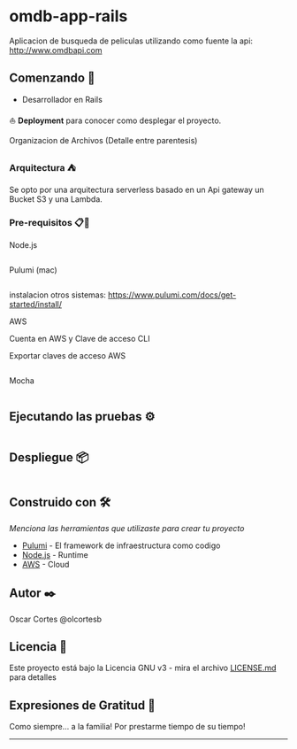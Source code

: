 # omdb-app-rails

Aplicacion de busqueda de peliculas utilizando como fuente la api:
http://www.omdbapi.com

## Comenzando 🚀

- Desarrollador en Rails

⛵ **Deployment** para conocer como desplegar el proyecto.

Organizacion de Archivos (Detalle entre parentesis)


### Arquitectura ⛺

Se opto por una arquitectura serverless basado en un Api gateway un Bucket S3 y una Lambda.


### Pre-requisitos 📋🔧

Node.js
```

```
Pulumi (mac)
```
```
instalacion otros sistemas: https://www.pulumi.com/docs/get-started/install/

AWS

Cuenta en AWS y Clave de acceso CLI

Exportar claves de acceso AWS

```

```

Mocha

```

```

## Ejecutando las pruebas ⚙️
```

```


## Despliegue 📦

```

```
## Construido con 🛠️

_Menciona las herramientas que utilizaste para crear tu proyecto_

* [Pulumi](http://www.dropwizard.io/1.0.2/docs/) - El framework de infraestructura como codigo
* [Node.js](https://maven.apache.org/) - Runtime
* [AWS](https://rometools.github.io/rome/) - Cloud

## Autor ✒️

Oscar Cortes @olcortesb

## Licencia 📄

Este proyecto está bajo la Licencia GNU v3 - mira el archivo [LICENSE.md](LICENSE.md) para detalles

## Expresiones de Gratitud 🎁

Como siempre... a la familia!
Por prestarme tiempo de su tiempo!

---